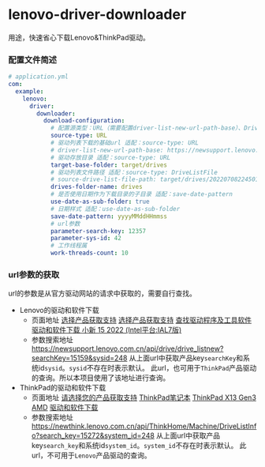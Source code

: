 # lenovo-driver-downloader

用途，快速省心下载Lenovo&ThinkPad驱动。

### 配置文件简述
```yaml
# application.yml
com:
  example:
    lenovo:
      driver:
        downloader:
          download-configuration:
            # 配置源类型：URL（需要配置driver-list-new-url-path-base）、DriveListFile
            source-type: URL
            # 驱动列表下载的基础url 适配：source-type: URL
            # driver-list-new-url-path-base: https://newsupport.lenovo.com.cn/api/drive/drive_listnew
            # 驱动存放目录 适配：source-type: URL
            target-base-folder: target/drives
            # 驱动列表文件路径 适配：source-type: DriveListFile
            # source-drive-list-file-path: target/drives/20220708224501/drives/drive_listnew
            drives-folder-name: drives
            # 是否使用日期作为下载目录的子目录 适配：save-date-pattern
            use-date-as-sub-folder: true
            # 日期样式 适配：use-date-as-sub-folder
            save-date-pattern: yyyyMMddHHmmss
            # url参数
            parameter-search-key: 12357
            parameter-sys-id: 42
            # 工作线程属
            work-threads-count: 10
```

### url参数的获取
url的参数是从官方驱动网站的请求中获取的，需要自行查找。
- Lenovo的驱动和软件下载
  - 页面地址
    [选择产品获取支持](https://newsupport.lenovo.com.cn/notebook.html)
    [选择产品获取支持](https://newsupport.lenovo.com.cn/notebook.html)
    [查找驱动程序及工具软件](https://newsupport.lenovo.com.cn/driveDownloads_index.html)
    [驱动和软件下载 小新 15 2022 (Intel平台:IAL7版)](https://newsupport.lenovo.com.cn/driveList.html?fromsource=driveList&selname=%E5%B0%8F%E6%96%B0%2015%202022%20(Intel%E5%B9%B3%E5%8F%B0:IAL7%E7%89%88))
  - 参数搜索地址
    https://newsupport.lenovo.com.cn/api/drive/drive_listnew?searchKey=15159&sysid=248
    从上面url中获取产品key`searchKey`和系统id`sysid`。`sysid`不存在时表示默认。
    此url，也可用于`ThinkPad`产品驱动的查询。所以本项目使用了该地址进行查询。
- ThinkPad的驱动和软件下载
  - 页面地址
    [请选择您的产品获取支持](https://newthink.lenovo.com.cn/)
    [ThinkPad笔记本](https://newthink.lenovo.com.cn/product.html#series=ThinkPad%E7%AC%94%E8%AE%B0%E6%9C%AC)
    [ThinkPad X13 Gen3 AMD](https://newthink.lenovo.com.cn/driveList.html?selname=ThinkPad%20X13%20Gen3%20AMD)
    [驱动和软件下载]()
  - 参数搜索地址
    https://newthink.lenovo.com.cn/api/ThinkHome/Machine/DriveListInfo?search_key=15272&system_id=248
    从上面url中获取产品key`search_key`和系统id`system_id`。`system_id`不存在时表示默认。
    此url，不可用于`Lenovo`产品驱动的查询。